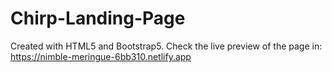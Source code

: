 # Chirp-Landing-Page
Created with HTML5 and Bootstrap5.
Check the live preview of the page in: https://nimble-meringue-6bb310.netlify.app
